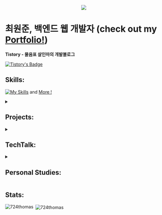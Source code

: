  
<p align="center">
  <img src="https://user-images.githubusercontent.com/113500771/222829199-352e2a96-08b1-413f-9103-8cadf413894d.png" />
</p> 
 


<h1>
  <a>최원준, 백엔드 웹 개발자</a>
  (check out my <a href="http://wonjoonthomaschoi.site/" target="_blank">Portfolio!</a>)
</h1>

<b>Tistory - 물음표 살인마의 개발블로그</b>

 <a>  [![Tistory's Badge](https://github-readme-tistory-card.vercel.app/api/badge?name=BEst&theme=kakao)](https://thomaschoi.tistory.com/) </a>
 
<!--  <h2 align="left">Contacts:</h2>
<a href="https://www.linkedin.com/in/won-joon-thomas-choi/" target="blank"><img align="center" src="https://raw.githubusercontent.com/rahuldkjain/github-profile-readme-generator/master/src/images/icons/Social/linked-in-alt.svg" alt="won joon thomas choi" height="30" width="40" /></a>
<a href="https://stackoverflow.com/users/20396603/tom-c" target="blank"><img align="center" src="https://raw.githubusercontent.com/rahuldkjain/github-profile-readme-generator/master/src/images/icons/Social/stack-overflow.svg" alt="tom-c" height="30" width="40" /></a>
<a href="https://instagram.com/wj_thomas_choi" target="blank"><img align="center" src="https://raw.githubusercontent.com/rahuldkjain/github-profile-readme-generator/master/src/images/icons/Social/instagram.svg" alt="wj_thomas_choi" height="30" width="40" /></a>
<a href="https://www.leetcode.com/thomas724" target="blank"><img align="center" src="https://raw.githubusercontent.com/rahuldkjain/github-profile-readme-generator/master/src/images/icons/Social/leet-code.svg" alt="thomas724" height="30" width="40" /></a> -->

<h2 align="left">Skills:</h2>

[![My Skills](https://skillicons.dev/icons?i=java,py,cs,spring,idea,vscode,unity,aws,nginx,postman,selenium,github)](https://skillicons.dev)
 and <a href="http://wonjoonthomaschoi.site/" target="_blank">More !</a>

</p>
<details>
<summary><h2 align="left">Projects:</h2></summary>

<ul class="roman">
  <li><b>(기업, UXUI, FE 협업 프로젝트) Medi Match 개인, 기업, 관리자 회원으로 구분하여 인사와 채용 절차 프로세스 자동화와 관리 서비스</b>
      <ul class="square">
         <li>Source Code: https://github.com/KDT3-final-project-team2/backend.git</li>
         <li>Github Read.me : https://github.com/KDT3-final-project-team2/backend </li>
      </ul>
   </li>
  
  
  <li><b>(FE 협업 프로젝트) Credit-Market 대출정보 제공 시스템</b>
      <ul class="square">
         <li>Source Code: https://github.com/fastcampus-mini/credit-market-BE.git</li>
         <li>Github Read.me : https://github.com/fastcampus-mini/credit-market-BE </li>
      </ul>
   </li>
  
  
  <li><b>(개인) 헤어샾 예약 시스템</b>
      <ul class="square">
         <li>Source Code: https://github.com/724thomas/SpringBoot_Hairshop_Reservation_System.git</li>
         <li>Github Read.me : https://github.com/724thomas/SpringBoot_Hairshop_Reservation_System </li>
         <li>Tistory Read.me : https://thomaschoi.tistory.com/734</li>
      </ul>
   </li>
  
  <li><b>카페 XENIUM의 Admin 페이지</b>
      <ul class="square">
         <li>Source Code: https://github.com/724thomas/SpringBoot_CafeAdminPage.git</li>
         <li>Github Read.me : https://github.com/724thomas/SpringBoot_CafeAdminPage </li>
      </ul>
   </li>
 
   <li><b>(개인)대학교 도서관 시스템 구현</b>
      <ul class="square">
         <li>Source Code: https://github.com/724thomas/SpringBoot_CollegeLibrary.git</li>
         <li>Github Read.me : https://github.com/724thomas/SpringBoot_CollegeLibrary </li>
         <li>Tistory Read.me : https://thomaschoi.tistory.com/407</li>
      </ul>
   </li>
   
   <li><b>MVC 기반 네이버페이 웹 기능 구현</b>
      <ul class="square">
         <li>Source Code: https://github.com/724thomas/naver-pay-project.git</li>
         <li>Github Read.me : https://github.com/724thomas/naver-pay-project</li>
         <li>Tistory Read.me : https://thomaschoi.tistory.com/445</li>
      </ul>
   </li>
   
 
   <li><b>(개인)애니팡! 자동화</b>
      <ul class="square">
         <li>Source Code(Python): https://github.com/724thomas/AnnipangPython</li>
         <li>Source Code(Java): https://github.com/724thomas/AnniPangJava</li>
         <li>Tistory Read.me : https://thomaschoi.tistory.com/195</li>
         <img src="https://user-images.githubusercontent.com/113500771/209502685-080ed15d-d3e7-4c29-975a-546e5e787bb4.gif" width="300" height="100" />
      </ul>
   </li>
   
  <li><b>스마트스토어 고객분류 프로그램</b>
      <ul class="square">
         <li>Source Code: https://github.com/724thomas/TOY-Project.git</li>
         <li>Tistory Read.me : https://thomaschoi.tistory.com/444</li>
      </ul>
   </li>
   
 
 
   <li><b>(개인)주식정보 크롤링</b>
      <ul class="square">
         <li>Source Code: https://github.com/724thomas/DailyStockCrawling.git</li>
         <li>Tistory Read.me : https://thomaschoi.tistory.com/194</li>
      </ul>
   </li>
</ul>

 </details>


<details>
<summary><h2 align="left">TechTalk:</h2></summary>
<ul class="roman">
 
   <li><b>(23/01/17)스프링부트 - AWS를 통한 배포</b>
      <ul class="square">
         <li>https://youtu.be/NFFwtxEirNQ</li>
         <img src="https://user-images.githubusercontent.com/113500771/212867215-1a4100b0-3ca5-4c9c-903c-c6b144f57d4b.gif" width="300" height="150" />
      </ul>
   </li>
 
   <li><b>(23/01/03)TCP/IP - IPv4, Subnet Mask, IPv4, CIDR, DHCP, NAT</b>
      <ul class="square">
         <li>https://youtu.be/f-QPcwjoWW0</li>
         <img src="https://user-images.githubusercontent.com/113500771/210310574-a6a37e2f-13d0-44e1-80b3-987a5a26ff30.gif" width="300" height="150" />
      </ul>
   </li>
 
   <li><b>(22/12/21)TCP/IP - TCP/UDP</b>
      <ul class="square">
         <li>https://youtu.be/iZ_IUdTcpWE</li>
         <img src="https://user-images.githubusercontent.com/113500771/209475385-87dfc420-cd05-4593-8530-b9445235f3ac.gif" width="300" height="150" />
      </ul>
 </li>
 
   <li><b>(22/12/07)클린코드 팁 5가지</b>
      <ul class="square">
         <li>https://youtu.be/dVAJXfhdpdY</li>
         <img src="https://user-images.githubusercontent.com/113500771/209475616-b67e84b9-9d6c-4c58-a39d-47f8f4e8b8a1.gif" width="300" height="150" />
      </ul>
   </li>
</ul>
</details>


<details>
<summary><h2 align="left">Personal Studies:</h2></summary>

<ul class="roman">
   <li><b>Selenium & Jsoup</b>
      <ul class="square">
         <li>https://github.com/724thomas/naver-pay-project-upgrade.git</li>
         <img src="https://user-images.githubusercontent.com/113500771/209500653-8b895064-6f2c-4d38-82d5-a02a8034b30c.gif" width="360" height="100" />
      </ul>
   </li>

   <li><b>OpenCV & FaceRecognition</b>
      <ul class="square">
         <li>https://github.com/724thomas/OpenCV_Practice_Repo.git</li>
         <img src="https://user-images.githubusercontent.com/113500771/209499852-01145c45-fd32-4e43-b33a-8e4d96269923.gif" width="300" height="150" />
      </ul>
   </li>

   <li><b>Coding Algorithms</b>
      <ul class="square">
         <li>Codes(Python) : https://github.com/724thomas/CodingChallenge_Python.git</li>
         <li>Codes(Java) : https://github.com/724thomas/CodingChallenge_Java.git</li>
         <li>https://thomaschoi.tistory.com/category/%EC%95%8C%EA%B3%A0%EB%A6%AC%EC%A6%98%20%EB%AC%B8%EC%A0%9C</li>
         <li>Peer Code Reviews : https://github.com/AlgorithmReivew-Organizaion/CodingReviewRepository </li>
      </ul>
   </li>
</ul>
<br><br>www.codewar.com   
  
   <a>![Codewars](https://github.r2v.ch/codewars?user=724thomas2&stroke=%23BB432C)</a>
   
<br><br>www.leetcode.com
  
[![KnlnKS's LeetCode stats](https://leetcode-stats-six.vercel.app/?username=thomas724&theme=dark)](https://github.com/thomas724/leetcode-stats)

<br><br>www.acmicpc.net/

[![Solved.ac Profile](http://mazassumnida.wtf/api/v2/generate_badge?boj=724thomas2)](https://solved.ac/724thomas2/)

</details>

<h2 align="left">Stats:</h2>

<p><img align="left" src="https://github-readme-stats.vercel.app/api/top-langs?username=724thomas&show_icons=true&locale=en&layout=compact" alt="724thomas" /></p>

<p>&nbsp;<img align="center" src="https://github-readme-stats.vercel.app/api?username=724thomas&show_icons=true&locale=en" alt="724thomas" /></p>

<!-- <h2 align="left">Weekly Stats:</h2> -->
<!-- </br> -->

<!-- [![724thomas's wakatime stats](https://github-readme-stats.vercel.app/api/wakatime?username=724thomas)](https://github.com/724thomas/github-readme-stats) -->



